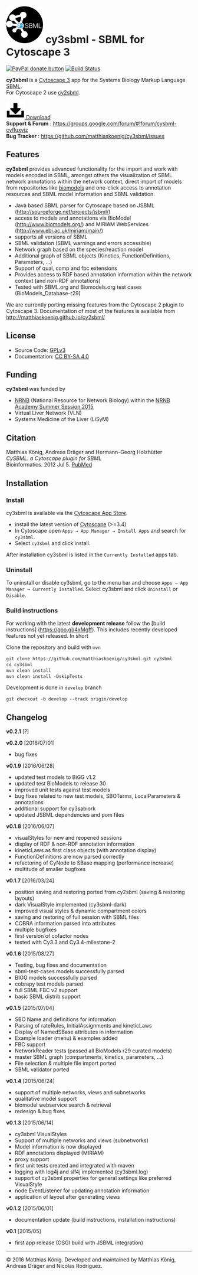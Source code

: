 # ![alt tag](./docs/images/logo100.png) cy3sbml - SBML for Cytoscape 3

<a href="https://www.paypal.com/cgi-bin/webscr?cmd=_s-xclick&amp;hosted_button_id=RYHNRJFBMWD5N" title="Donate to this project using Paypal"><img src="https://img.shields.io/badge/paypal-donate-yellow.svg" alt="PayPal donate button" /></a>
[![Build Status](https://travis-ci.org/matthiaskoenig/cy3sbml.svg?branch=develop)](https://travis-ci.org/matthiaskoenig/cy3sbml)

**cy3sbml** is a [Cytoscape 3](http://www.cytoscape.org) app for the Systems Biology Markup Language [SBML](http://www.sbml.org).  
For Cytoscape 2 use [cy2sbml](https://github.com/matthiaskoenig/cy2sbml).

[![Download](docs/images/icon-download.png) Download](https://github.com/matthiaskoenig/cy3sbml/releases/latest)  
**Support & Forum** : https://groups.google.com/forum/#!forum/cysbml-cyfluxviz  
**Bug Tracker** : https://github.com/matthiaskoenig/cy3sbml/issues  

## Features
**cy3sbml** provides advanced functionality for the import and work with models encoded in SBML, amongst others the 
visualization of SBML network annotations within the network context, direct import of models from repositories like [biomodels](http://www.biomodels.org) and one-click access to annotation resources and SBML model information and SBML validation.

* Java based SBML parser for Cytoscape based on JSBML (http://sourceforge.net/projects/jsbml/)
* access to models and annotations via BioModel 
  (http://www.biomodels.org/) and MIRIAM WebServices (http://www.ebi.ac.uk/miriam/main/)
* supports all versions of SBML
* SBML validation (SBML warnings and errors accessible)
* Network graph based on the species/reaction model
* Additional graph of SBML objects (Kinetics, FunctionDefinitions, Parameters, ...)
* Support of qual, comp and fbc extensions
* Provides access to RDF based annotation information within
  the network context (and non-RDF annotations)
* Tested with SBML.org and Biomodels.org test cases (BioModels_Database-r29)

We are currently porting missing features from the Cytoscape 2 plugin to Cytoscape 3. Documentation of most of the features is available from http://matthiaskoenig.github.io/cy2sbml/

## License
* Source Code: [GPLv3](http://opensource.org/licenses/GPL-3.0)
* Documentation: [CC BY-SA 4.0](http://creativecommons.org/licenses/by-sa/4.0/)

## Funding
**cy3sbml** was funded by 
* [NRNB](http://nrnb.org) (National Resource for Network Biology) within the [NRNB Academy Summer Session 2015](http://nrnb.org/gsoc.html)
* Virtual Liver Network (VLN)
* Systems Medicine of the Liver (LiSyM)

## Citation
Matthias König, Andreas Dräger and Hermann-Georg Holzhütter  
*CySBML: a Cytoscape plugin for SBML*  
Bioinformatics. 2012 Jul 5. [PubMed](http://www.ncbi.nlm.nih.gov/pubmed/22772946) 

## Installation
### Install
cy3sbml is available via the [Cytoscape App Store](http://apps.cytoscape.org/apps/cy3sbml).  
* install the latest version of [Cytoscape](http://www.cytoscape.org/) (>=3.4) 
* In Cytoscape open `Apps → App Manager → Install Apps` and search for `cy3sbml`. 
* Select `cy3sbml` and click install.

After installation cy3sbml is listed in the `Currently Installed` apps tab.  

### Uninstall
To uninstall or disable cy3sbml, go to the menu bar and choose `Apps → App Manager → Currently Installed`. Select cy3sbml and click `Uninstall` or `Disable`.

### Build instructions
For working with the latest **development release** follow the [build instructions] (https://goo.gl/4xMgff). This includes recently developed features not yet released. In short

Clone the repository and build with `mvn`
```
git clone https://github.com/matthiaskoenig/cy3sbml.git cy3sbml
cd cy3sbml
mvn clean install
mvn clean install -DskipTests
```
Development is done in `develop` branch
```
git checkout -b develop --track origin/develop
```

## Changelog
**v0.2.1** [?]

**v0.2.0** [2016/07/01]
* bug fixes

**v0.1.9** [2016/06/28]
* updated test models to BiGG v1.2
* updated test BioModels to release 30
* improved unit tests against test models
* bug fixes related to new test models, SBOTerms, LocalParameters & annotations
* additional support for cy3sabiork
* updated JSBML dependencies and pom files

**v0.1.8** [2016/06/07]
* visualStyles for new and reopened sessions
* display of RDF & non-RDF annotation information
* kineticLaws as first class objects (with annotation display)
* FunctionDefinitions are now parsed correctly
* refactoring of CyNode to SBase mapping (performance increase)
* multitude of smaller bugfixes

**v0.1.7** [2016/03/24]
* position saving and restoring ported from cy2sbml (saving & restoring layouts)
* dark VisualStyle implemented (cy3sbml-dark)
* improved visual styles & dynamic compartment colors
* saving and restoring of full session with SBML files
* COBRA information parsed into attributes
* multiple bugfixes
* first version of cofactor nodes
* tested with Cy3.3 and Cy3.4-milestone-2

**v0.1.6** [2015/08/27]
* Testing, bug fixes and documentation
* sbml-test-cases models successfully parsed
* BIGG models successfully parsed
* cobrapy test models parsed
* full SBML FBC v2 support
* basic SBML distrib support

**v0.1.5** [2015/07/04]
* SBO Name and definitions for information
* Parsing of rateRules, InitialAssignments and kineticLaws
* Display of NamedSBase attributes in information
* Example loader (menu) & examples added
* FBC support
* NetworkReader tests (passed all BioModels r29 curated models)
* master SBML graph (compartments, kinetics, parameters, ...)
* File selection & multiple file import ported
* SBML validator ported

**v0.1.4** [2015/06/24]
* support of multiple networks, views and subnetworks
* qualitative model support
* biomodel webservice search & retrieval
* redesign & bug fixes

**v0.1.3** [2015/06/14]
* cy3sbml VisualStyles
* Support of multiple networks and views (subnetworks)
* Model information is now displayed 
* RDF annotations displayed (MIRIAM) 
* proxy support
* first unit tests created and integrated with maven
* logging with log4j and slf4j implemented (cy3sbml.log)
* support of cy3sbml properties for general settings like preferred VisualStyle
* node EventListener for updating annotation information
* application of layout after generating views

**v0.1.2** [2015/06/01]
* documentation update (build instructions, installation instructions)

**v0.1** [2015/05]
* first app release (OSGI build with JSBML integration)


----
&copy; 2016 Matthias König. Developed and maintained by Matthias König, Andreas Dräger and Nicolas Rodriguez.
